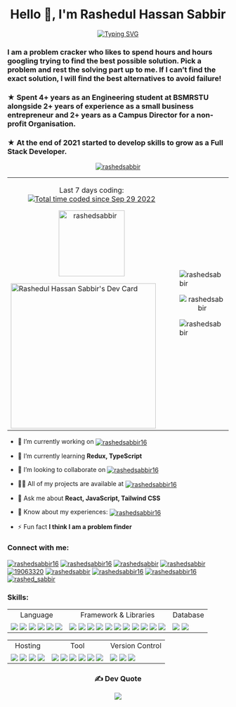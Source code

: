 <h1 align="center">Hello 👋, I'm Rashedul Hassan Sabbir</h1>
<p align='center'><a href="https://git.io/typing-svg"><img
            src="https://readme-typing-svg.demolab.com?font=Fira+Code&pause=1000&center=true&width=435&lines=Full+Stack+Developer;MERN+Stack+Developer;Frontend+Developer;Software+Developer;JavaScript+Developer;ReactJS+Developer"
            alt="Typing SVG" /></a></p>
<h3 align="left">I am a problem cracker who likes to spend hours and hours googling trying to find the best possible
    solution. Pick a problem and rest the solving part up to me. If I can’t find the exact solution, I will find the
    best alternatives to avoid failure!</h3>
<h3>★ Spent 4+ years as an Engineering student at BSMRSTU alongside 2+ years of experience as a small business
    entrepreneur and 2+ years as a Campus Director for a non-profit Organisation.</h3>
<h3>★ At the end of 2021 started to develop skills to grow as a Full Stack Developer.</h3>
<p align="center"> <a href="https://github.com/ryo-ma/github-profile-trophy"><img
            src="https://github-profile-trophy.vercel.app/?username=rashedsabbir" alt="rashedsabbir" /></a> </p>

<table>
    <tr>
        <td>
            <p align='center'><span height='10px'>Last 7 days coding: </span><a
                    href="https://wakatime.com/@c2d5312d-949f-46c0-9436-981f2bd1bbad"><img align='center'
                        src="https://wakatime.com/badge/user/c2d5312d-949f-46c0-9436-981f2bd1bbad.svg"
                        alt="Total time coded since Sep 29 2022" /></a></p>
            <p align="center"> <img
                    src="https://komarev.com/ghpvc/?username=rashedsabbir&label=Profile%20views&color=0e75b6&style=flat"
                    width='150' alt="rashedsabbir" /> </p>
            <a href="https://app.daily.dev/rashedsabbir"><img
                    src="https://api.daily.dev/devcards/e80303a73352446e8972d3b272ec8881.png?r=y7w" width="330"
                    alt="Rashedul Hassan Sabbir's Dev Card" /></a>
        </td>
        <td>
            <p><img src="https://github-readme-streak-stats.herokuapp.com/?user=rashedsabbir" alt="rashedsabbir" /></p>
            <p align='center'><img
                    src="https://github-readme-stats-rashedsabbir.vercel.app/api/top-langs?username=rashedsabbir&theme=vue&show_icons=true&locale=en&layout=compact"
                    alt="rashedsabbir" /></p>
            <p><img src="https://github-readme-stats-rashedsabbir.vercel.app/api?username=rashedsabbir&theme=gruvbox_light&show_icons=true&locale=en"
                    alt="rashedsabbir" /></p>
        </td>
    </tr>
</table>

- 🔭 I’m currently working on <a href="https://github.com/saklain71/performcamp" target="blank"><img align="center"
        src="https://img.shields.io/badge/-PerformCamp-D14836" alt="rashedsabbir16" /></a>

- 🌱 I’m currently learning **Redux, TypeScript**

- 👯 I’m looking to collaborate on <a href="https://github.com/rashedsabbir/Chunk-Manufacturer-Client"
    target="blank"><img align="center" src="https://img.shields.io/badge/-Chunk%20Manufacturer-FE7A16"
        alt="rashedsabbir16" /></a>

- 👨‍💻 All of my projects are available at <a href="https://rashed-sabbir-portfolio.web.app" target="blank"><img
        align="center" src="https://img.shields.io/badge/-My%20Portfolio-%231DA1F2" alt="rashedsabbir16" /></a>

- 💬 Ask me about **React, JavaScript, Tailwind CSS**

- 📄 Know about my experiences: <a
    href="https://drive.google.com/file/d/1z8dGKRaPVVWnlWiu5sVcOAja88XQr3cr/view?usp=sharing" target="blank"><img
        align="center" src="https://img.shields.io/badge/-View%20Resume-6DA55F" alt="rashedsabbir16" /></a>

- ⚡ Fun fact **I think I am a problem finder**

<h3 align="left">Connect with me:</h3>
<p align="left">
    <a href="mailto:rashedsabbir16@gmail.com" target="blank"><img align="center"
            src="https://img.shields.io/badge/Gmail-D14836?&logo=gmail&logoColor=white"
            alt="rashedsabbir16" /></a>
    <a href="https://wa.me/01622373408" target="blank"><img align="center"
            src="https://img.shields.io/badge/WhatsApp-25D366?&logo=whatsapp&logoColor=white"
            alt="rashedsabbir16" /></a>
    <a href="https://linkedin.com/in/rashedsabbir" target="blank"><img align="center"
            src="https://img.shields.io/badge/linkedin-%230077B5.svg?&logo=linkedin&logoColor=white"
            alt="rashedsabbir" /></a>
    <a href="https://www.leetcode.com/rashedsabbir" target="blank"><img align="center"
            src="https://img.shields.io/badge/LeetCode-000000?&logo=LeetCode&logoColor=#d16c06"
            alt="rashedsabbir" /></a>
    <a href="https://stackoverflow.com/users/19063320" target="blank"><img align="center"
            src="https://img.shields.io/badge/-Stackoverflow-FE7A16?&logo=stack-overflow&logoColor=white"
            alt="19063320" /></a>
    <a href="https://kaggle.com/rashedsabbir" target="blank"><img align="center"
            src="https://img.shields.io/badge/Kaggle-035a7d?&logo=kaggle&logoColor=white"
            alt="rashedsabbir" /></a>
    <a href="https://twitter.com/rashedsabbir16" target="blank"><img align="center"
            src="https://img.shields.io/badge/Twitter-%231DA1F2.svg?&logo=Twitter&logoColor=white"
            alt="rashedsabbir16" /></a>
    <a href="https://fb.com/rashedsabbir16" target="blank"><img align="center"
            src="https://img.shields.io/badge/Facebook-%231877F2.svg?&logo=Facebook&logoColor=white"
            alt="rashedsabbir16" /></a>
    <a href="https://instagram.com/rashed_sabbir" target="blank"><img align="center"
            src="https://img.shields.io/badge/Instagram-%23E4405F.svg?&logo=Instagram&logoColor=white"
            alt="rashed_sabbir" /></a>
</p>

<h3 align="left">Skills:</h3>
<table>
    <tr align='center'>
        <td>Language</td>
        <td>Framework & Libraries</td>
        <td>Database</td>
    </tr>
    <tr>
        <td><img align="center"
                src="https://img.shields.io/badge/html5-%23E34F26.svg?&logo=html5&logoColor=white" />
            <img align="center"
                src="https://img.shields.io/badge/css3-%231572B6.svg?&logo=css3&logoColor=white" />
            <img align="center"
                src="https://img.shields.io/badge/javascript-%23323330.svg?&logo=javascript&logoColor=%23F7DF1E" />
            <img align="center"
                src="https://img.shields.io/badge/latex-%23008080.svg?&logo=latex&logoColor=white" />
            <img align="center"
                src="https://img.shields.io/badge/markdown-%23000000.svg?&logo=markdown&logoColor=white" />
            <img align="center"
                src="https://img.shields.io/badge/typescript-%23007ACC.svg?&logo=typescript&logoColor=white" />
        </td>
        <td><img align="center"
                src="https://img.shields.io/badge/bootstrap-%23563D7C.svg?&logo=bootstrap&logoColor=white" />
            <img align="center"
                src="https://img.shields.io/badge/express.js-%23404d59.svg?&logo=express&logoColor=%2361DAFB" />
            <img align="center"
                src="https://img.shields.io/badge/JWT-black?&logo=JSON%20web%20tokens" /> <img
                align="center"
                src="https://img.shields.io/badge/MUI-%230081CB.svg?&logo=mui&logoColor=white" />
            <img align="center"
                src="https://img.shields.io/badge/NPM-%23000000.svg?&logo=npm&logoColor=white" />
            <img align="center"
                src="https://img.shields.io/badge/node.js-6DA55F?&logo=node.js&logoColor=white" />
            <img align="center"
                src="https://img.shields.io/badge/react-%2320232a.svg?&logo=react&logoColor=%2361DAFB" />
            <img align="center"
                src="https://img.shields.io/badge/react_native-%2320232a.svg?&logo=react&logoColor=%2361DAFB" />
            <img align="center"
                src="https://img.shields.io/badge/React_Router-CA4245?&logo=react-router&logoColor=white" />
            <img align="center"
                src="https://img.shields.io/badge/React%20Hook%20Form-%23EC5990.svg?&logo=reacthookform&logoColor=white" />
            <img align="center"
                src="https://img.shields.io/badge/tailwindcss-%2338B2AC.svg?&logo=tailwind-css&logoColor=white" />
        </td>
        <td><img align="center"
                src="https://img.shields.io/badge/Firebase-039BE5?&logo=Firebase&logoColor=white" />
            <img align="center"
                src="https://img.shields.io/badge/MongoDB-%234ea94b.svg?&logo=mongodb&logoColor=white" />
        </td>
    </tr>
</table>
<table>
    <tr align='center'>
        <td>Hosting</td>
        <td>Tool</td>
        <td>Version Control</td>
    </tr>
    <tr>
        <td><img align="center"
                src="https://img.shields.io/badge/heroku-%23430098.svg?&logo=heroku&logoColor=white" />
            <img align="center"
                src="https://img.shields.io/badge/netlify-%23000000.svg?&logo=netlify&logoColor=#00C7B7" />
            <img align="center"
                src="https://img.shields.io/badge/Render-%46E3B7.svg?&logo=render&logoColor=white" />
            <img align="center"
                src="https://img.shields.io/badge/vercel-%23000000.svg?&logo=vercel&logoColor=white" />
        </td>
        <td><img align="center"
                src="https://img.shields.io/badge/Android%20Studio-3DDC84.svg?&logo=android-studio&logoColor=white" />
            <img align="center"
                src="https://img.shields.io/badge/Visual%20Studio%20Code-0078d7.svg?&logo=visual-studio-code&logoColor=white" />
            <img align="center"
                src="https://img.shields.io/badge/docker-%230db7ed.svg?&logo=docker&logoColor=white" />
            <img align="center"
                src="https://img.shields.io/badge/jira-%230A0FFF.svg?&logo=jira&logoColor=white" />
            <img align="center"
                src="https://img.shields.io/badge/Postman-FF6C37?&logo=postman&logoColor=white" />
            <img align="center"
                src="https://img.shields.io/badge/adobe%20photoshop-%2331A8FF.svg?&logo=adobe%20photoshop&logoColor=white" />
        </td>
        <td><img align="center"
                src="https://img.shields.io/badge/git-%23F05033.svg?&logo=git&logoColor=white" />
            <img align="center"
                src="https://img.shields.io/badge/github-%23121011.svg?&logo=github&logoColor=white" />
            <img align="center"
                src="https://img.shields.io/badge/gitpod-f06611.svg?&logo=gitpod&logoColor=white" />
        </td>
    </tr>
</table>
<div align='center'>

### ✍️ Dev Quote

![](https://quotes-github-readme.vercel.app/api?type=horizontal&theme=light)

</div>
